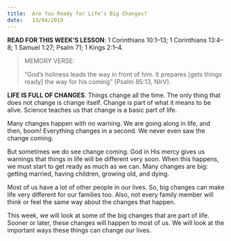 ```yaml
---
title:  Are You Ready for Life’s Big Changes?
date:   13/04/2019
---
```


**READ FOR THIS WEEK’S LESSON**: 1 Corinthians 10:1–13; 1 Corinthians 13:4–8; 1 Samuel 1:27; Psalm 71; 1 Kings 2:1–4.

><p>MEMORY VERSE:</p>
>“God’s holiness leads the way in front of him. It prepares [gets things ready] the way for his coming” (Psalm 85:13, NIrV).

**LIFE IS FULL OF CHANGES**. Things change all the time. The only thing that does not change is change itself. Change is part of what it means to be alive. Science teaches us that change is a basic part of life.

Many changes happen with no warning. We are going along in life, and then, boom! Everything changes in a second. We never even saw the change coming.

But sometimes we do see change coming. God in His mercy gives us warnings that things in life will be different very soon. When this happens, we must start to get ready as much as we can. Many changes are big: getting married, having children, growing old, and dying.

Most of us have a lot of other people in our lives. So, big changes can make life very different for our families too. Also, not every family member will think or feel the same way about the changes that happen. 

This week, we will look at some of the big changes that are part of life. Sooner or later, these changes will happen to most of us. We will look at the important ways these things can change our lives.